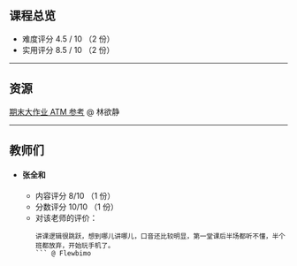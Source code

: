 ## 课程总览  
- 难度评分 4.5 / 10 （2 份）  
- 实用评分 8.5 / 10 （2 份）  

---

## 资源
[期末大作业 ATM 参考](https://gitee.com/lin-yujing-22/ATMproject) @ 林欲静  

---

## 教师们  
- #### 张全和  
    - 内容评分 8/10 （1 份）  
    - 分数评分 10/10 （1 份）  
    - 对该老师的评价：  
        ```
        讲课逻辑很跳跃，想到哪儿讲哪儿，口音还比较明显，第一堂课后半场都听不懂，半个班都放弃，开始玩手机了。
        ``` @ Flewbimo  